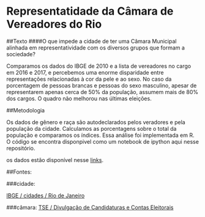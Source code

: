 # Representatidade da Câmara de Vereadores do Rio


##Texto
####O que impede a cidade de ter uma Câmara Municipal alinhada em representatividade com os diversos grupos que formam a sociedade?

Comparamos os dados do IBGE de 2010 e a lista de vereadores no cargo em 2016 e 2017, e percebemos uma enorme disparidade entre representações relacionadas à cor da pele e ao sexo. No caso da porcentagem de pessoas brancas e pessoas do sexo masculino, apesar de representarem apenas cerca de 50% da população, assumem mais de 80% dos cargos. O quadro não melhorou nas últimas eleições.


##Metodologia

Os dados de gênero e raça são autodeclarados pelos veradores e pela população da cidade. Calculamos as porcentagens sobre o total da população e comparamos os índices.
Essa análise foi implementada em R. O código se encontra disponpivel como um notebook de ipython aqui nesse repositório.

os dados estão disponível nesse [links](https://docs.google.com/spreadsheets/d/1_heqrYfTYjN6iygPPKSgkv2CWXpzoSjYV8mbS7FfW_s/edit?usp=sharing).


##Fontes:

###cidade:

[IBGE / cidades / Rio de Janeiro](http://cidades.ibge.gov.br/xtras/perfil.php?codmun=330455)


###câmara:
[TSE / Divulgação de Candidaturas e Contas Eleitorais](http://divulgacandcontas.tse.jus.br)
